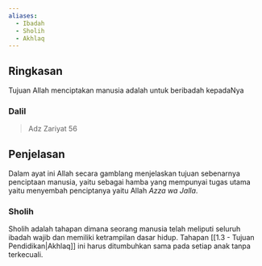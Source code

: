 ```yaml
---
aliases:
  - Ibadah
  - Sholih
  - Akhlaq
---
```

## Ringkasan
Tujuan Allah menciptakan manusia adalah untuk beribadah kepadaNya

### Dalil

> Adz Zariyat 56

## Penjelasan
Dalam ayat ini Allah secara gamblang menjelaskan tujuan sebenarnya penciptaan manusia, yaitu sebagai hamba yang mempunyai tugas utama yaitu menyembah penciptanya yaitu Allah *Azza wa Jalla*.
### Sholih
Sholih adalah tahapan dimana seorang manusia telah meliputi seluruh ibadah wajib dan memiliki ketrampilan dasar hidup. Tahapan [[1.3 - Tujuan Pendidikan|Akhlaq]] ini harus ditumbuhkan sama pada setiap anak tanpa terkecuali.

